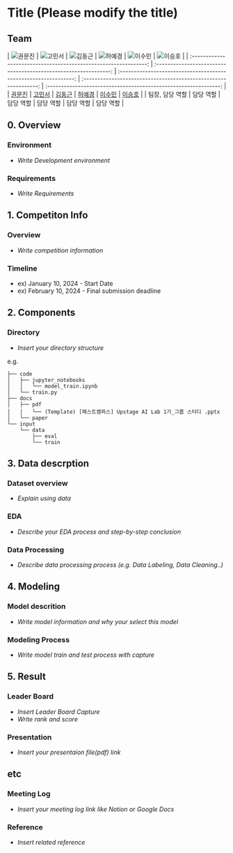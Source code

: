 # Title (Please modify the title)
## Team

| ![권문진](https://avatars.githubusercontent.com/u/156163982?v=4) | ![고민서](https://avatars.githubusercontent.com/u/156163982?v=4) | ![김동근](https://avatars.githubusercontent.com/u/156163982?v=4) | ![허예경](https://avatars.githubusercontent.com/u/156163982?v=4) | ![이수민](https://avatars.githubusercontent.com/u/156163982?v=4) | ![이승호](https://avatars.githubusercontent.com/u/156163982?v=4) |
| :--------------------------------------------------------------: | :--------------------------------------------------------------: | :--------------------------------------------------------------: | :--------------------------------------------------------------: | :--------------------------------------------------------------: |
|            [권문진](https://github.com/UpstageAILab)             |            [고민서](https://github.com/UpstageAILab)             |            [김동근](https://github.com/UpstageAILab)             |            [허예경](https://github.com/UpstageAILab)             |            [이수민](https://github.com/UpstageAILab)             |            [이승호](https://github.com/UpstageAILab)             |
|                            팀장, 담당 역할                             |                            담당 역할                             |                            담당 역할                             |                            담당 역할                             |                            담당 역할                             |                            담당 역할                             |

## 0. Overview
### Environment
- _Write Development environment_

### Requirements
- _Write Requirements_

## 1. Competiton Info

### Overview

- _Write competition information_

### Timeline

- ex) January 10, 2024 - Start Date
- ex) February 10, 2024 - Final submission deadline

## 2. Components

### Directory

- _Insert your directory structure_

e.g.
```
├── code
│   ├── jupyter_notebooks
│   │   └── model_train.ipynb
│   └── train.py
├── docs
│   ├── pdf
│   │   └── (Template) [패스트캠퍼스] Upstage AI Lab 1기_그룹 스터디 .pptx
│   └── paper
└── input
    └── data
        ├── eval
        └── train
```

## 3. Data descrption

### Dataset overview

- _Explain using data_

### EDA

- _Describe your EDA process and step-by-step conclusion_

### Data Processing

- _Describe data processing process (e.g. Data Labeling, Data Cleaning..)_

## 4. Modeling

### Model descrition

- _Write model information and why your select this model_

### Modeling Process

- _Write model train and test process with capture_

## 5. Result

### Leader Board

- _Insert Leader Board Capture_
- _Write rank and score_

### Presentation

- _Insert your presentaion file(pdf) link_

## etc

### Meeting Log

- _Insert your meeting log link like Notion or Google Docs_

### Reference

- _Insert related reference_
